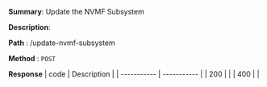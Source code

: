 **Summary**: Update the NVMF Subsystem

**Description**:

**Path** : /update-nvmf-subsystem

**Method** : `POST`

**Response**
| code      | Description |
| ----------- | ----------- |
|  200   |       |
|  400   |       |

